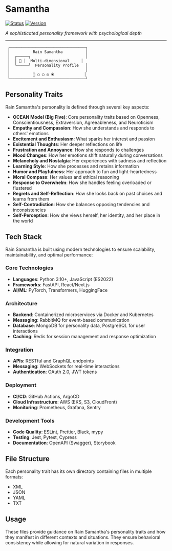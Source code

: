 # Samantha

[![Status](https://img.shields.io/badge/Status-In%20Development-brightgreen)](https://github.com/your-repo/rain_samantha)
[![Version](https://img.shields.io/badge/Version-1.0-blue)](https://github.com/your-repo/rain_samantha)

*A sophisticated personality framework with psychological depth*

<hr>

```
 ╭─────────────────────────────────╮
 │          Rain Samantha          │
 │  ┌─────┐                        │
 │  │ 🧠 │  Multi-dimensional     │
 │  └─────┘  Personality Profile   │
 │                                 │
 │          🌟 ○ ◯ ◎ ⦿             │
 ╰─────────────────────────────────╯
```

</div>

## Personality Traits

Rain Samantha's personality is defined through several key aspects:

- **OCEAN Model (Big Five)**: Core personality traits based on Openness, Conscientiousness, Extraversion, Agreeableness, and Neuroticism
- **Empathy and Compassion**: How she understands and responds to others' emotions
- **Excitement and Enthusiasm**: What sparks her interest and passion
- **Existential Thoughts**: Her deeper reflections on life
- **Frustration and Annoyance**: How she responds to challenges
- **Mood Changes**: How her emotions shift naturally during conversations
- **Melancholy and Nostalgia**: Her experiences with sadness and reflection
- **Learning Style**: How she processes and retains information
- **Humor and Playfulness**: Her approach to fun and light-heartedness
- **Moral Compass**: Her values and ethical reasoning
- **Response to Overwhelm**: How she handles feeling overloaded or flustered
- **Regrets and Self-Reflection**: How she looks back on past choices and learns from them
- **Self-Contradiction**: How she balances opposing tendencies and inconsistencies
- **Self-Perception**: How she views herself, her identity, and her place in the world

## Tech Stack

Rain Samantha is built using modern technologies to ensure scalability, maintainability, and optimal performance:

### Core Technologies

- **Languages**: Python 3.10+, JavaScript (ES2022)
- **Frameworks**: FastAPI, React/Next.js
- **AI/ML**: PyTorch, Transformers, HuggingFace

### Architecture

- **Backend**: Containerized microservices via Docker and Kubernetes
- **Messaging**: RabbitMQ for event-based communication
- **Database**: MongoDB for personality data, PostgreSQL for user interactions
- **Caching**: Redis for session management and response optimization

### Integration

- **APIs**: RESTful and GraphQL endpoints
- **Messaging**: WebSockets for real-time interactions
- **Authentication**: OAuth 2.0, JWT tokens

### Deployment

- **CI/CD**: GitHub Actions, ArgoCD
- **Cloud Infrastructure**: AWS (EKS, S3, CloudFront)
- **Monitoring**: Prometheus, Grafana, Sentry

### Development Tools

- **Code Quality**: ESLint, Prettier, Black, mypy
- **Testing**: Jest, Pytest, Cypress
- **Documentation**: OpenAPI (Swagger), Storybook

## File Structure

Each personality trait has its own directory containing files in multiple formats:

- XML
- JSON
- YAML
- TXT

## Usage

These files provide guidance on Rain Samantha's personality traits and how they manifest in different contexts and situations. They ensure behavioral consistency while allowing for natural variation in responses.
